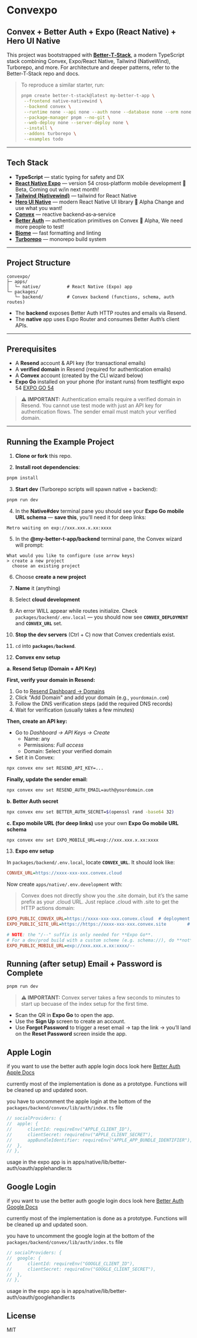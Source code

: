 # Convexpo

## Convex + Better Auth + Expo (React Native) + Hero UI Native

This project was bootstrapped with **[Better‑T‑Stack](https://github.com/AmanVarshney01/create-better-t-stack)**, a modern TypeScript stack combining Convex, Expo/React Native, Tailwind (NativeWind), Turborepo, and more. For architecture and deeper patterns, refer to the Better‑T‑Stack repo and docs.

> To reproduce a similar starter, run:
>
> ```bash
> pnpm create better-t-stack@latest my-better-t-app \
>  --frontend native-nativewind \
>  --backend convex \
>  --runtime none --api none --auth none --database none --orm none --db-setup none \
>  --package-manager pnpm --no-git \
>  --web-deploy none --server-deploy none \
>  --install \
>  --addons turborepo \
>  --examples todo
> ```

---

## Tech Stack

* **TypeScript** — static typing for safety and DX
* **[React Native Expo](https://expo.dev/)** — version 54 cross‑platform mobile development 🚧 Beta, Coming out w/in next month!
* **[Tailwind (Nativewind)](https://www.nativewind.dev/)** — tailwind for React Native
* **[Hero UI Native](https://github.com/heroui-inc/heroui-native)** — modern React Native UI library 🚧 Alpha Change and use what you want!
* **[Convex](https://docs.convex.dev/)** — reactive backend‑as‑a‑service
* **[Better Auth](https://convex-better-auth.netlify.app/)** — authentication primitives on Convex 🚧 Alpha, We need more people to test!
* **[Biome](https://biomejs.dev/)** — fast formatting and linting
* **[Turborepo](https://turbo.build/repo/docs)** — monorepo build system

---

## Project Structure

```text
convexpo/
├─ apps/
│  └─ native/          # React Native (Expo) app
└─ packages/
   └─ backend/         # Convex backend (functions, schema, auth routes)
```

* The **backend** exposes Better Auth HTTP routes and emails via Resend.
* The **native** app uses Expo Router and consumes Better Auth’s client APIs.

---

## Prerequisites

* A **Resend** account & API key (for transactional emails)
* A **verified domain** in Resend (required for authentication emails)
* A **Convex** account (created by the CLI wizard below)
* **Expo Go** installed on your phone (for instant runs) from testflight expo 54 [EXPO GO 54](https://testflight.apple.com/join/GZJxxfUU)

> **⚠️ IMPORTANT:** Authentication emails require a verified domain in Resend. You cannot use test mode with just an API key for authentication flows. The sender email must match your verified domain.

---

## Running the Example Project

1. **Clone or fork** this repo.

2. **Install root dependencies**:

```bash
pnpm install
```

3. **Start dev** (Turborepo scripts will spawn native + backend):

```bash
pnpm run dev
```

4. In the **Native#dev** terminal pane you should see your **Expo Go mobile URL schema** — **save this**, you’ll need it for deep links:

```
Metro waiting on exp://xxx.xxx.x.xx:xxxx
```

5. In the **@my-better-t-app/backend** terminal pane, the Convex wizard will prompt:

```
What would you like to configure (use arrow keys)
> create a new project
  choose an existing project
```

6. Choose **create a new project**

7. **Name** it (anything)

8. Select **cloud development**

9. An error WILL appear while routes initialize. Check `packages/backend/.env.local` — you should now see **`CONVEX_DEPLOYMENT`** and **`CONVEX_URL`** set.

10. **Stop the dev servers** (Ctrl + C) now that Convex credentials exist.

11. `cd` into **`packages/backend`**.

12. **Convex env setup**

**a. Resend Setup (Domain + API Key)**

**First, verify your domain in Resend:**
1. Go to [Resend Dashboard → Domains](https://resend.com/domains)
2. Click "Add Domain" and add your domain (e.g., `yourdomain.com`)
3. Follow the DNS verification steps (add the required DNS records)
4. Wait for verification (usually takes a few minutes)

**Then, create an API key:**
* Go to *Dashboard → API Keys → Create*
  * Name: any
  * Permissions: *Full access*
  * Domain: Select your verified domain
* Set it in Convex:

```bash
npx convex env set RESEND_API_KEY=...
```
**Finally, update the sender email:**
```bash
npx convex env set RESEND_AUTH_EMAIL=auth@yourdomain.com
```

**b. Better Auth secret**

```bash
npx convex env set BETTER_AUTH_SECRET=$(openssl rand -base64 32)
```

**c. Expo mobile URL (for deep links)** use your own **Expo Go mobile URL schema**

```bash
npx convex env set EXPO_MOBILE_URL=exp://xxx.xxx.x.xx:xxxx
```

13. **Expo env setup**

In `packages/backend/.env.local`, locate **`CONVEX_URL`**. It should look like:

```ini
CONVEX_URL=https://xxxx-xxx-xxx.convex.cloud
```

Now create `apps/native/.env.development` with:

> Convex does not directly show you the .site domain, but it’s the same prefix as your .cloud URL.
Just replace .cloud with .site to get the HTTP actions domain:

```ini
EXPO_PUBLIC_CONVEX_URL=https://xxxx-xxx-xxx.convex.cloud  # deployment url
EXPO_PUBLIC_SITE_URL=https://https://xxxx-xxx-xxx.convex.site        # http actions url

# NOTE: the "/--" suffix is only needed for **Expo Go**.
# For a dev/prod build with a custom scheme (e.g. schema://), do **not** include /--
EXPO_PUBLIC_MOBILE_URL=exp://xxx.xxx.x.xx:xxxx/--
```

## Running (after setup) Email + Password is Complete

```bash
pnpm run dev
```
> **⚠️ IMPORTANT:** Convex server takes a few seconds to minutes to start up becuase of the index setup for the first time.
* Scan the QR in **Expo Go** to open the app.
* Use the **Sign Up** screen to create an account.
* Use **Forgot Password** to trigger a reset email → tap the link → you’ll land on the **Reset Password** screen inside the app.

## Apple Login

if you want to use the better auth apple login docs look here [Better Auth Apple Docs](https://www.better-auth.com/docs/authentication/apple)

currently most of the implementation is done as a prototype. Functions will be cleaned up and updated soon.

you have to uncomment the apple login at the bottom of the `packages/backend/convex/lib/auth/index.ts` file

```ts
// socialProviders: {
// 	apple: {
// 		clientId: requireEnv("APPLE_CLIENT_ID"),
// 		clientSecret: requireEnv("APPLE_CLIENT_SECRET"),
// 		appBundleIdentifier: requireEnv("APPLE_APP_BUNDLE_IDENTIFIER"),
// 	},
// },
```

usage in the expo app is in  apps/native/lib/better-auth/oauth/applehandler.ts


## Google Login

if you want to use the better auth google login docs look here [Better Auth Google Docs](https://www.better-auth.com/docs/authentication/google)

currently most of the implementation is done as a prototype. Functions will be cleaned up and updated soon.

you have to uncomment the google login at the bottom of the `packages/backend/convex/lib/auth/index.ts` file

```ts
// socialProviders: {
// 	google: {
// 		clientId: requireEnv("GOOGLE_CLIENT_ID"),
// 		clientSecret: requireEnv("GOOGLE_CLIENT_SECRET"),
// 	},
// },
```

usage in the expo app is in  apps/native/lib/better-auth/oauth/googlehandler.ts

## License

MIT
